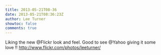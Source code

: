 ```yaml
---
title: 2013-05-21T08-36
date: 2013-05-21T08:36:23Z
author: Lee Turner
showtoc: false
comments: true
---
```


Liking the new @Flickr look and feel. Good to see @Yahoo giving it some love !! http://www.flickr.com/photos/leeturner/

